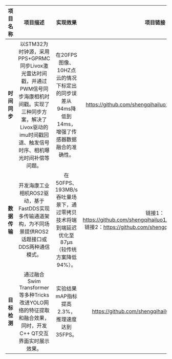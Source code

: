 |   项目名称   |                           项目描述                           |                           实现效果                           |                           项目链接                           |
| :----------: | :----------------------------------------------------------: | :----------------------------------------------------------: | :----------------------------------------------------------: |
| **时间同步** | 以STM32为时钟源，采用PPS+GPRMC同步Livox激光雷达时间戳，并通过PWM信号同步海康相机时间戳。实现了三种同步方案，解决了Livox驱动的imu时间戳回退、触发信号时序、相机曝光时间补偿等问题。 | 在20FPS图像、10HZ点云的情况下标定出的同步误差从94ms降低到14ms，增强了传感器数据融合的准确性。 |    https://github.com/shengqihailuo1/Time_Synchronization    |
| **数据传输** | 开发海康工业相机ROS2驱动，基于FastDDS实现多传输通道架构，为不同场景提供ROS2话题接口或DDS两种通信模式。 | 在50FPS、193MB/s吞吐量场景下，通过零拷贝技术将端到端延迟优化至87μs（较传统方案降低94%）。 | 链接1： https://github.com/shengqihailuo1/HikRobot_Camera_ROS2 <br />链接2：https://github.com/shengqihailuo1/fastDDS_image |
| **目标检测** | 通过融合Swim Transformer等多种Tricks改进YOLO网络的特征提取和融合效果，同时，开发C++ QT交互界面实时展示效果。 |        实验结果mAP指标提高 2.3%，推理速度达到35FPS。         |      https://github.com/shengqihailuo1/Object_detection      |

